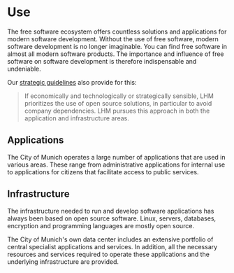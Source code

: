 <script setup>
import TagTile from ".vitepress/components/TagTile.vue";
</script>

# Use

The free software ecosystem offers countless solutions and applications for modern software development.
Without the use of free software, modern software development is no longer imaginable.
You can find free software in almost all modern software products.
The importance and influence of free software on software development is therefore indispensable and undeniable.

Our [strategic guidelines](principles#legal-and-political-requirements) also provide for this:

> If economically and technologically or strategically sensible, LHM prioritizes the use of open source solutions, in particular to avoid company dependencies.
> LHM pursues this approach in both the application and infrastructure areas.


## Applications

The City of Munich operates a large number of applications that are used in various areas.
These range from administrative applications for internal use to applications for citizens that facilitate access to public services.

<ClientOnly>
<TagTile
:available-tags="['application']"
:exclude="['eigenentwicklung']"
show-tags
show-excerpt
/>
</ClientOnly>

## Infrastructure

The infrastructure needed to run and develop software applications has always been based on open source software.
Linux, servers, databases, encryption and programming languages are mostly open source.

The City of Munich's own data center includes an extensive portfolio of central specialist applications and services.
In addition, all the necessary resources and services required to operate these applications and the underlying infrastructure are provided.


<ClientOnly>
<TagTile
:available-tags="['infrastruktur']" 
show-tags
show-excerpt
/>
</ClientOnly>
